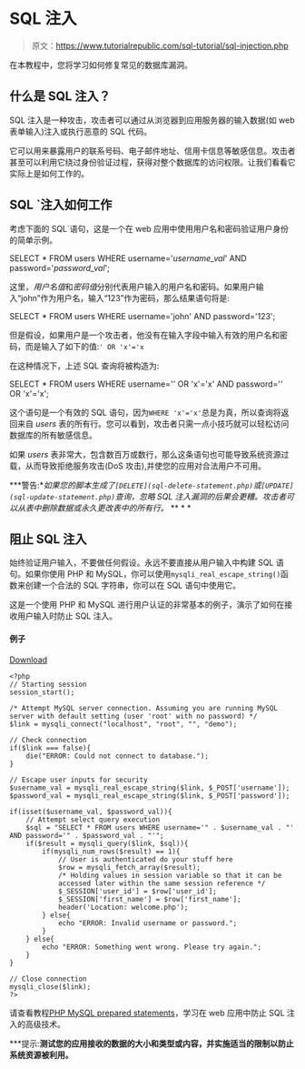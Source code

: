 # SQL 注入

> 原文：<https://www.tutorialrepublic.com/sql-tutorial/sql-injection.php>

在本教程中，您将学习如何修复常见的数据库漏洞。

## 什么是 SQL 注入？

SQL 注入是一种攻击，攻击者可以通过从浏览器到应用服务器的输入数据(如 web 表单输入)注入或执行恶意的 SQL 代码。

它可以用来暴露用户的联系号码、电子邮件地址、信用卡信息等敏感信息。攻击者甚至可以利用它绕过身份验证过程，获得对整个数据库的访问权限。让我们看看它实际上是如何工作的。

## SQL `注入如何工作

考虑下面的 SQL`语句，这是一个在 web 应用中使用用户名和密码验证用户身份的简单示例。

SELECT * FROM users WHERE username='*username_val*' AND password='*password_val*';

这里，*用户名值*和*密码值*分别代表用户输入的用户名和密码。如果用户输入“john”作为用户名，输入“123”作为密码，那么结果语句将是:

SELECT * FROM users WHERE username='john' AND password='123';

但是假设，如果用户是一个攻击者，他没有在输入字段中输入有效的用户名和密码，而是输入了如下的值:`' OR 'x'='x`

在这种情况下，上述 SQL 查询将被构造为:

SELECT * FROM users WHERE username='' OR 'x'='x' AND password='' OR 'x'='x';

这个语句是一个有效的 SQL 语句，因为`WHERE 'x'='x'`总是为真，所以查询将返回来自 *users* 表的所有行。您可以看到，攻击者只需一点小技巧就可以轻松访问数据库的所有敏感信息。

如果 *users* 表非常大，包含数百万或数行，那么这条语句也可能导致系统资源过载，从而导致拒绝服务攻击(DoS 攻击),并使您的应用对合法用户不可用。

 ***警告:**如果您的脚本生成了`[DELETE](sql-delete-statement.php)`或`[UPDATE](sql-update-statement.php)`查询，忽略 SQL 注入漏洞的后果会更糟。攻击者可以从表中删除数据或永久更改表中的所有行。*  ** * *

## 阻止 SQL 注入

始终验证用户输入，不要做任何假设。永远不要直接从用户输入中构建 SQL 语句。如果你使用 PHP 和 MySQL，你可以使用`mysqli_real_escape_string()`函数来创建一个合法的 SQL 字符串，你可以在 SQL 语句中使用它。

这是一个使用 PHP 和 MySQL 进行用户认证的非常基本的例子，演示了如何在接收用户输入时防止 SQL 注入。

#### 例子

[Download](../examples/bin/download-source.php?topic=php&file=insert "Download Source Code")

```
<?php
// Starting session
session_start();

/* Attempt MySQL server connection. Assuming you are running MySQL
server with default setting (user 'root' with no password) */
$link = mysqli_connect("localhost", "root", "", "demo");

// Check connection
if($link === false){
    die("ERROR: Could not connect to database.");
}

// Escape user inputs for security
$username_val = mysqli_real_escape_string($link, $_POST['username']);
$password_val = mysqli_real_escape_string($link, $_POST['password']);

if(isset($username_val, $password_val)){
    // Attempt select query execution
    $sql = "SELECT * FROM users WHERE username='" . $username_val . "' AND password='" . $password_val . "'";
    if($result = mysqli_query($link, $sql)){
        if(mysqli_num_rows($result) == 1){
            // User is authenticated do your stuff here
            $row = mysqli_fetch_array($result);
            /* Holding values in session variable so that it can be
            accessed later within the same session reference */
            $_SESSION['user_id'] = $row['user_id'];
            $_SESSION['first_name'] = $row['first_name'];
            header('Location: welcome.php');
        } else{
            echo "ERROR: Invalid username or password.";
        }
    } else{
        echo "ERROR: Something went wrong. Please try again.";
    }
}

// Close connection
mysqli_close($link);
?>
```

请查看教程[PHP MySQL prepared statements](/php-tutorial/php-mysql-prepared-statements.php)，学习在 web 应用中防止 SQL 注入的高级技术。

 ***提示:**测试您的应用接收的数据的大小和类型或内容，并实施适当的限制以防止系统资源被利用。**